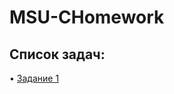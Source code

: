 # MSU-CHomework
## Список задач:
• [Задание 1](https://github.com/GooseMooz/MSU-CHomework/tree/main/Task%201)
